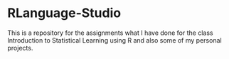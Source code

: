 # RLanguage-Studio
This is a repository for the assignments what I have done for the class Introduction to Statistical Learning using R and also some of my personal projects.
